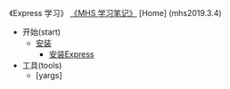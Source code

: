 《Express 学习》 [《MHS 学习笔记》] [Home] (mhs2019.3.4)

- 开始(start)
  - [安装]
    - [安装Express]
- 工具(tools)
  - [yargs]
  


##
[《MHS 学习笔记》]: https://mhsnet.github.io/mhsstudynotes/ "《MHS 学习笔记》"
[《Express 学习》]: https://mhsnet.github.io/mhsstudynotes/node/express/index.html "《Express 学习》"

[安装]: https://mhsnet.github.io/mhsstudynotes/node/express/start/install.html "安装"
[安装Express]: https://mhsnet.github.io/mhsstudynotes/node/express/start/install.html#install-express "安装Express"